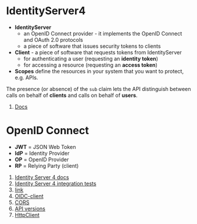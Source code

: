 # IdentityServer4
* **IdentityServer**
    * an OpenID Connect provider - it implements the OpenID Connect and OAuth 2.0 protocols
    * a piece of software that issues security tokens to clients
* **Client** - a piece of software that requests tokens from IdentityServer
    * for authenticating a user (requesting an **identity token**)
    * for accessing a resource (requesting an **access token**)
* **Scopes** define the resources in your system that you want to protect, e.g. APIs.

The presence (or absence) of the `sub` claim lets the API distinguish between calls on behalf of **clients** and calls on behalf of **users**.

1. [Docs](http://docs.identityserver.io/en/release/intro/terminology.html)

# OpenID Connect

* **JWT** = JSON Web Token
* **IdP** = Identity Provider
* **OP**  = OpenID Provider
* **RP**  = Relying Party (client)

1. [Identity Server 4 docs](http://docs.identityserver.io/en/release/intro/big_picture.html)
1. [Identity Server 4 integration tests](https://stackoverflow.com/a/39409789/2120382)
1. [link](https://connect2id.com/learn/openid-connect)
1. [OIDC-client](https://github.com/IdentityModel/oidc-client-js/wiki)
1. [CORS](https://docs.microsoft.com/en-us/aspnet/web-api/overview/security/enabling-cross-origin-requests-in-web-api)
1. [API versions](https://www.hanselman.com/blog/ASPNETCoreRESTfulWebAPIVersioningMadeEasy.aspx)
1. [HttpClient](https://softwareengineering.stackexchange.com/questions/330364/correct-way-of-using-httpclient)
